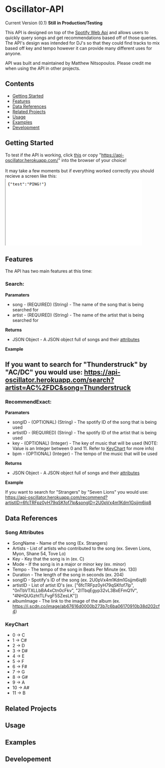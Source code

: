 # Oscillator-API
Current Version (0.1) **Still in Production/Testing**   
  
This API is designed on top of the [Spotify Web Api](https://developer.spotify.com/discover/) and allows users to quickly
query songs and get recommendations based off of those queries. The API's design was intended for DJ's so that they could
find tracks to mix based off key and tempo however it can provide many different uses for anyone.

API was built and maintained by Matthew Nitsopoulos.
Please credit me when using the API in other projects.

## Contents

* [Getting Started](#Getting-Started)
* [Features](#Features)  
* [Data References](#Data-References)
* [Related Projects](#Related-Projects)  
* [Usage](#Usage)  
* [Examples](#Examples)  
* [Development](#Development)  

## Getting Started

To test if the API is working, click [this](https://api-oscillator.herokuapp.com/) or copy "https://api-oscillator.herokuapp.com/" into the browser of your choice!  
<br>
It may take a few moments but if everything worked correctly you should recieve a screen like this:
![](test.png)

## Features

The API has two main features at this time:
### **Search**:
**Paramaters**  
- song - (REQUIRED) (String) - The name of the song that is being searched for  
- artist - (REQUIRED) (String) - The name of the artist that is being searched for  

**Returns** 
- JSON Object - A JSON object full of songs and their [attributes](#Song-Attributes)  

**Example**  
  
If you want to search for "Thunderstruck" by "AC/DC" you would use:
https://api-oscillator.herokuapp.com/search?artist=AC%2FDC&song=Thunderstruck
---

### **RecommendExact**:
**Paramaters**  
- songID - (OPTIONAL) (String)   - The spotify ID of the song that is being used 
- artistID - (REQUIRED) (String) - The spotify ID of the artist that is being used 
- key - (OPTIONAL) (Integer)     - The key of music that will be used (NOTE: Value is an Integer between 0 and 11. Refer to [KeyChart](#Key-Chart) for more info)
- bpm - (OPTIONAL) (Integer)     - The tempo of the music that will be used

**Returns** 
- JSON Object - A JSON object full of songs and their [attributes](#Song-Attributes) 

**Example**  
  
If you want to search for "Strangers" by "Seven Lions" you would use:
https://api-oscillator.herokuapp.com/recommend?artistID=6fcTRFpz0yH79qSKfof7lp&songID=2U0pVx4m1Kdm1Gsjjm6iq8 


## Data References

### Song Attributes
- SongName      - Name of the song (Ex. Strangers)
- Artists       - List of artists who contributed to the song (ex. Seven Lions, Myon, Shane 54, Tove Lo)
- Key           - Key that the song is in (ex. C)
- Mode          - If the song is in a major or minor key (ex. minor)
- Tempo         - The tempo of the song in Beats Per Minute (ex. 130)
- Duration      - The length of the song in seconds (ex. 204)
- songID        - Spotify's ID of the song (ex. 2U0pVx4m1Kdm1Gsjjm6iq8)
- artistID      - List of artist ID's (ex. ["6fcTRFpz0yH79qSKfof7lp", "0nTbVTXLLbBA4xCtn0cFkv", "2ITbqEgyp32vL3BxEFmQ1V", "4NHQUGzhtTLFvgF5SZesLK"])
- albumImage    - The link to the image of the album (ex. https://i.scdn.co/image/ab67616d0000b273b7c6ba06170910b38d202cf4)


### KeyChart  
- 0 -> C
- 1 -> C#
- 2 -> D
- 3 -> D#
- 4 -> E
- 5 -> F
- 6 -> F#
- 7 -> G
- 8 -> G#
- 9 -> A
- 10 -> A#
- 11 -> B


## Related Projects


## Usage


## Examples


## Developement



